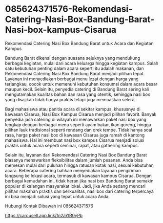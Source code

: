 # 085624371576-Rekomendasi-Catering-Nasi-Box-Bandung-Barat-Nasi-box-kampus-Cisarua
Rekomendasi Catering Nasi Box Bandung Barat untuk Acara dan Kegiatan Kampus

Bandung Barat dikenal dengan suasana sejuknya yang mendukung berbagai kegiatan, mulai dari acara keluarga hingga kegiatan kampus. Salah satu kebutuhan penting dalam acara seperti itu adalah makanan, dan Rekomendasi Catering Nasi Box Bandung Barat menjadi pilihan tepat. Layanan ini menyediakan berbagai menu lezat dengan harga yang terjangkau, cocok untuk memenuhi kebutuhan konsumsi dalam acara besar maupun kecil. Selain itu, penyedia catering di Bandung Barat sering kali mengutamakan kualitas bahan dan rasa yang otentik, sehingga nasi box yang disajikan tidak hanya praktis tetapi juga memuaskan selera.

Bagi mahasiswa atau panitia acara di sekitar kampus, khususnya di kawasan Cisarua, Nasi Box Kampus Cisarua menjadi pilihan favorit. Banyak penyedia jasa catering di wilayah ini menawarkan paket nasi box yang lengkap dengan berbagai menu seperti ayam bakar, ikan goreng, hingga pilihan lauk tradisional seperti rendang dan orek tempe. Tidak hanya soal rasa, harga paket nasi box di kawasan Cisarua juga ramah di kantong mahasiswa. Hal ini membuat nasi box kampus Cisarua menjadi solusi praktis untuk acara seperti seminar, rapat, atau gathering kampus.

Selain itu, layanan dari Rekomendasi Catering Nasi Box Bandung Barat biasanya menawarkan fleksibilitas dalam jumlah pesanan. Anda bisa memesan mulai dari puluhan hingga ratusan kotak nasi, sesuai kebutuhan acara. Beberapa catering bahkan menyediakan layanan pengiriman langsung ke lokasi acara, termasuk di kawasan kampus Cisarua. Dengan berbagai kemudahan ini, tidak heran jika nasi box Bandung Barat semakin populer di kalangan masyarakat lokal. Jadi, jika Anda sedang mencari pilihan makanan praktis dan berkualitas, nasi box dari catering terpercaya ini bisa menjadi solusi yang tepat untuk acara Anda.



Hubungi Kontak Dibawah ini 
085624371576

https://carousell.app.link/fn2aYlB0yPb
